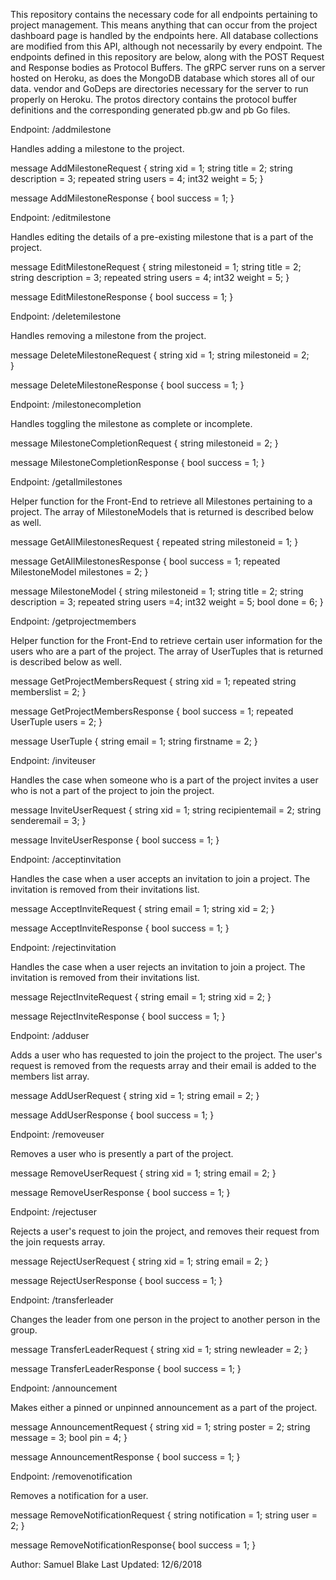 This repository contains the necessary code for all endpoints pertaining to project management. This means anything that can occur from the project dashboard page is handled by the endpoints here. All database collections are modified from this API, although not necessarily by every endpoint. The endpoints defined in this repository are below, along with the POST Request and Response bodies as Protocol Buffers. The gRPC server runs on a server hosted on Heroku, as does the MongoDB database which stores all of our data. vendor and GoDeps are directories necessary for the server to run properly on Heroku. The protos directory contains the protocol buffer definitions and the corresponding generated pb.gw and pb Go files. 


Endpoint: /addmilestone

Handles adding a milestone to the project.

message AddMilestoneRequest {
    string xid = 1;
    string title = 2;
    string description = 3;
    repeated string users = 4;
    int32 weight = 5;
}

message AddMilestoneResponse {
    bool success = 1;
}



Endpoint: /editmilestone

Handles editing the details of a pre-existing milestone that is a part of the project.

message EditMilestoneRequest {
    string milestoneid = 1;
    string title = 2;
    string description = 3;
    repeated string users = 4;
    int32 weight = 5;
}

message EditMilestoneResponse {
    bool success = 1;
}



Endpoint: /deletemilestone

Handles removing a milestone from the project.

message DeleteMilestoneRequest {
    string xid = 1;
    string milestoneid = 2;                                             
}

message DeleteMilestoneResponse {
    bool success = 1;
}



Endpoint: /milestonecompletion

Handles toggling the milestone as complete or incomplete.

message MilestoneCompletionRequest {
    string milestoneid = 2;
}

message MilestoneCompletionResponse {
    bool success = 1;
}



Endpoint: /getallmilestones

Helper function for the Front-End to retrieve all Milestones pertaining to a project. The array of MilestoneModels that is returned is described below as well.

message GetAllMilestonesRequest {
    repeated string milestoneid = 1;
}

message GetAllMilestonesResponse {
    bool success = 1;
    repeated MilestoneModel milestones = 2;
}

message MilestoneModel { 
    string milestoneid = 1;
    string title = 2;
    string description = 3;
    repeated string users =4;
    int32 weight = 5;
    bool done = 6;
}



Endpoint: /getprojectmembers

Helper function for the Front-End to retrieve certain user information for the users who are a part of the project. The array of UserTuples that is returned is described below as well.

message GetProjectMembersRequest {
    string xid = 1;
    repeated string memberslist = 2;
}

message GetProjectMembersResponse {
    bool success = 1;
    repeated UserTuple users = 2;
}

message UserTuple {
    string email = 1;
    string firstname = 2;
}



Endpoint: /inviteuser

Handles the case when someone who is a part of the project invites a user who is not a part of the project to join the project.

message InviteUserRequest {
    string xid = 1;
    string recipientemail = 2;
    string senderemail = 3;
}

message InviteUserResponse {
    bool success = 1;
}



Endpoint: /acceptinvitation

Handles the case when a user accepts an invitation to join a project. The invitation is removed from their invitations list.

message AcceptInviteRequest {
    string email = 1;
    string xid = 2;
}

message AcceptInviteResponse {
    bool success = 1;
}



Endpoint: /rejectinvitation

Handles the case when a user rejects an invitation to join a project. The invitation is removed from their invitations list.

message RejectInviteRequest {
    string email = 1;
    string xid = 2;
}

message RejectInviteResponse {
    bool success = 1;
}



Endpoint: /adduser

Adds a user who has requested to join the project to the project. The user's request is removed from the requests array and their email is added to the members list array.

message AddUserRequest {
    string xid = 1;
    string email = 2;
}

message AddUserResponse {
    bool success = 1;
}



Endpoint: /removeuser

Removes a user who is presently a part of the project.

message RemoveUserRequest {
    string xid = 1;
    string email = 2;
}

message RemoveUserResponse {
    bool success = 1;
}



Endpoint: /rejectuser

Rejects a user's request to join the project, and removes their request from the join requests array.

message RejectUserRequest {
    string xid = 1;
    string email = 2;
}

message RejectUserResponse {
    bool success = 1;
}



Endpoint: /transferleader

Changes the leader from one person in the project to another person in the group.

message TransferLeaderRequest {
    string xid = 1;
    string newleader = 2;
}

message TransferLeaderResponse {
    bool success = 1;
}



Endpoint: /announcement

Makes either a pinned or unpinned announcement as a part of the project.

message AnnouncementRequest {
    string xid = 1;
    string poster = 2;
    string message = 3;
    bool pin = 4;
}

message AnnouncementResponse {
    bool success = 1;
}



Endpoint: /removenotification

Removes a notification for a user.

message RemoveNotificationRequest {
    string notification = 1;
    string user = 2;
}

message RemoveNotificationResponse{
    bool success = 1;
}


Author: Samuel Blake
Last Updated: 12/6/2018
